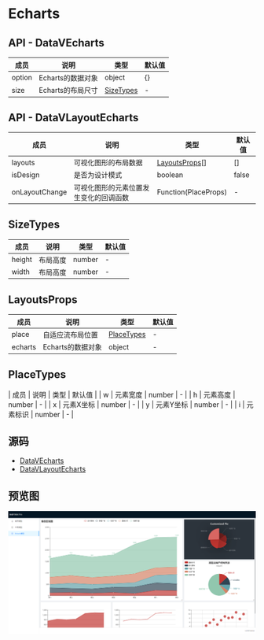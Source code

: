 # Echarts

## API - DataVEcharts

| 成员 | 说明 | 类型 | 默认值 |
| --- | --- | --- | --- |
| option | Echarts的数据对象 | object | {} |
| size | Echarts的布局尺寸 | [SizeTypes](#SizeTypes) | - |

## API - DataVLayoutEcharts

| 成员 | 说明 | 类型 | 默认值 |
| --- | --- | --- | --- |
| layouts | 可视化图形的布局数据 | [LayoutsProps](#LayoutsProps)[] | [] |
| isDesign | 是否为设计模式 | boolean | false |
| onLayoutChange | 可视化图形的元素位置发生变化的回调函数 | Function(PlaceProps) | - |

## SizeTypes

| 成员 | 说明 | 类型 | 默认值 |
| --- | --- | --- | --- |
| height | 布局高度 | number | - |
| width | 布局高度 | number | - |

## LayoutsProps

| 成员 | 说明 | 类型 | 默认值 |
| --- | --- | --- | --- |
| place | 自适应流布局位置 | [PlaceTypes](#PlaceTypes) | - |
| echarts | Echarts的数据对象 | object | - |

## PlaceTypes

| 成员 | 说明 | 类型 | 默认值 |
| w | 元素宽度 | number | - |
| h | 元素高度 | number | - |
| x | 元素X坐标 | number | - |
| y | 元素Y坐标 | number | - |
| i | 元素标识 | number | - |

## 源码

- [DataVEcharts](../src/components/layout-echarts)
- [DataVLayoutEcharts](../src/components/layout-grid-echarts)

## 预览图

![Echarts](./images/20180713090624.png)
